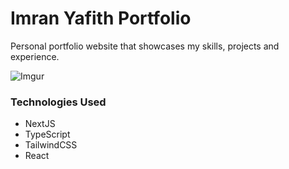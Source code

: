 # Imran Yafith Portfolio

Personal portfolio website that showcases my skills, projects and experience.

![Imgur](https://i.imgur.com/JAHIAOm.png)

### Technologies Used

- NextJS
- TypeScript
- TailwindCSS
- React
